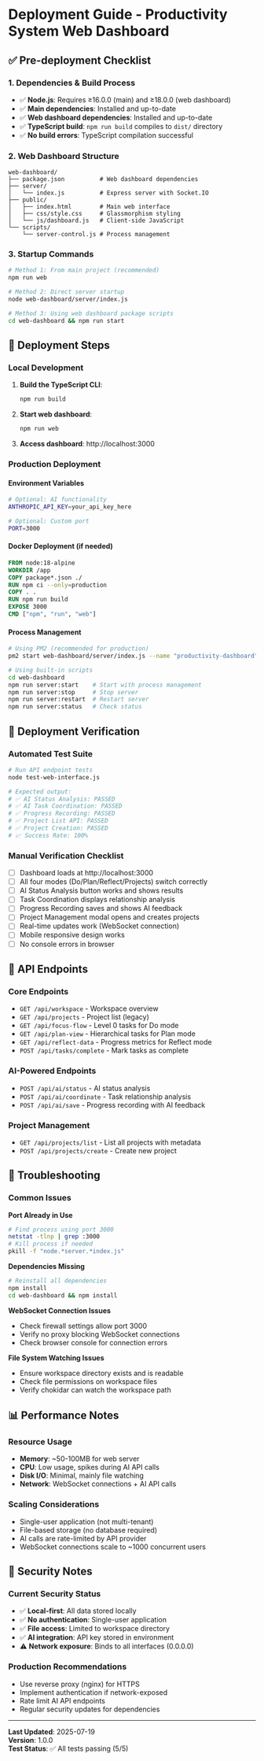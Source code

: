 # Deployment Guide - Productivity System Web Dashboard

## ✅ Pre-deployment Checklist

### 1. Dependencies & Build Process
- ✅ **Node.js**: Requires ≥16.0.0 (main) and ≥18.0.0 (web dashboard)
- ✅ **Main dependencies**: Installed and up-to-date
- ✅ **Web dashboard dependencies**: Installed and up-to-date
- ✅ **TypeScript build**: `npm run build` compiles to `dist/` directory
- ✅ **No build errors**: TypeScript compilation successful

### 2. Web Dashboard Structure
```
web-dashboard/
├── package.json          # Web dashboard dependencies
├── server/
│   └── index.js          # Express server with Socket.IO
├── public/
│   ├── index.html        # Main web interface
│   ├── css/style.css     # Glassmorphism styling
│   └── js/dashboard.js   # Client-side JavaScript
└── scripts/
    └── server-control.js # Process management
```

### 3. Startup Commands
```bash
# Method 1: From main project (recommended)
npm run web

# Method 2: Direct server startup
node web-dashboard/server/index.js

# Method 3: Using web dashboard package scripts
cd web-dashboard && npm run start
```

## 🚀 Deployment Steps

### Local Development
1. **Build the TypeScript CLI**:
   ```bash
   npm run build
   ```

2. **Start web dashboard**:
   ```bash
   npm run web
   ```

3. **Access dashboard**: http://localhost:3000

### Production Deployment

#### Environment Variables
```bash
# Optional: AI functionality
ANTHROPIC_API_KEY=your_api_key_here

# Optional: Custom port
PORT=3000
```

#### Docker Deployment (if needed)
```dockerfile
FROM node:18-alpine
WORKDIR /app
COPY package*.json ./
RUN npm ci --only=production
COPY . .
RUN npm run build
EXPOSE 3000
CMD ["npm", "run", "web"]
```

#### Process Management
```bash
# Using PM2 (recommended for production)
pm2 start web-dashboard/server/index.js --name "productivity-dashboard"

# Using built-in scripts
cd web-dashboard
npm run server:start    # Start with process management
npm run server:stop     # Stop server
npm run server:restart  # Restart server
npm run server:status   # Check status
```

## 🧪 Deployment Verification

### Automated Test Suite
```bash
# Run API endpoint tests
node test-web-interface.js

# Expected output:
# ✅ AI Status Analysis: PASSED
# ✅ AI Task Coordination: PASSED  
# ✅ Progress Recording: PASSED
# ✅ Project List API: PASSED
# ✅ Project Creation: PASSED
# 📈 Success Rate: 100%
```

### Manual Verification Checklist
- [ ] Dashboard loads at http://localhost:3000
- [ ] All four modes (Do/Plan/Reflect/Projects) switch correctly
- [ ] AI Status Analysis button works and shows results
- [ ] Task Coordination displays relationship analysis
- [ ] Progress Recording saves and shows AI feedback
- [ ] Project Management modal opens and creates projects
- [ ] Real-time updates work (WebSocket connection)
- [ ] Mobile responsive design works
- [ ] No console errors in browser

## 📝 API Endpoints

### Core Endpoints
- `GET /api/workspace` - Workspace overview
- `GET /api/projects` - Project list (legacy)
- `GET /api/focus-flow` - Level 0 tasks for Do mode
- `GET /api/plan-view` - Hierarchical tasks for Plan mode
- `GET /api/reflect-data` - Progress metrics for Reflect mode
- `POST /api/tasks/complete` - Mark tasks as complete

### AI-Powered Endpoints
- `POST /api/ai/status` - AI status analysis
- `POST /api/ai/coordinate` - Task relationship analysis
- `POST /api/ai/save` - Progress recording with AI feedback

### Project Management
- `GET /api/projects/list` - List all projects with metadata
- `POST /api/projects/create` - Create new project

## 🔧 Troubleshooting

### Common Issues

**Port Already in Use**
```bash
# Find process using port 3000
netstat -tlnp | grep :3000
# Kill process if needed
pkill -f "node.*server.*index.js"
```

**Dependencies Missing**
```bash
# Reinstall all dependencies
npm install
cd web-dashboard && npm install
```

**WebSocket Connection Issues**
- Check firewall settings allow port 3000
- Verify no proxy blocking WebSocket connections
- Check browser console for connection errors

**File System Watching Issues**
- Ensure workspace directory exists and is readable
- Check file permissions on workspace files
- Verify chokidar can watch the workspace path

## 📊 Performance Notes

### Resource Usage
- **Memory**: ~50-100MB for web server
- **CPU**: Low usage, spikes during AI API calls
- **Disk I/O**: Minimal, mainly file watching
- **Network**: WebSocket connections + AI API calls

### Scaling Considerations
- Single-user application (not multi-tenant)
- File-based storage (no database required)
- AI calls are rate-limited by API provider
- WebSocket connections scale to ~1000 concurrent users

## 🔐 Security Notes

### Current Security Status
- ✅ **Local-first**: All data stored locally
- ✅ **No authentication**: Single-user application
- ✅ **File access**: Limited to workspace directory
- ✅ **AI integration**: API key stored in environment
- ⚠️ **Network exposure**: Binds to all interfaces (0.0.0.0)

### Production Recommendations
- Use reverse proxy (nginx) for HTTPS
- Implement authentication if network-exposed
- Rate limit AI API endpoints
- Regular security updates for dependencies

---

**Last Updated**: 2025-07-19  
**Version**: 1.0.0  
**Test Status**: ✅ All tests passing (5/5)